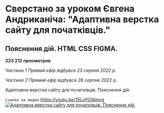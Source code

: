 # Сверстано за уроком Євгена Андриканіча: "Адаптивна верстка сайту для початківців."<br>

## Пояснення дій. HTML CSS FIGMA. <br>

**223 212 просмотров** <br>

_Частина 1 Прямий ефір відбувся 23 серпня 2022 р._ <br>

_Частина 2 Прямий ефір відбувся 26 серпня 2022 р._ <br>

Адаптивна верстка сайту для початківців. Пояснення дій.

`Ссылка на видео`
https://youtu.be/15LuYG5bmrg
[![Адаптивна верстка сайту для початківців. Пояснення дій.](https://img.youtube.com/vi/15LuYG5bmrg/hqdefault.jpg "Адаптивна верстка сайту для початківців. Пояснення дій.")](https://youtu.be/15LuYG5bmrg)
